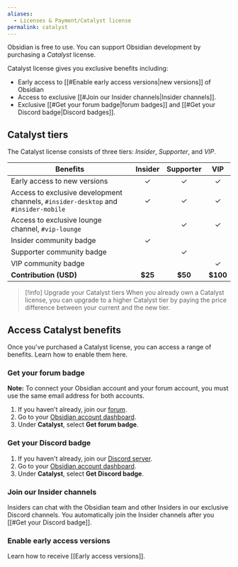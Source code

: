 ```yaml
---
aliases:
  - Licenses & Payment/Catalyst license
permalink: catalyst
---
```

Obsidian is free to use. You can support Obsidian development by purchasing a _Catalyst_ license.

Catalyst license gives you exclusive benefits including:

- Early access to [[#Enable early access versions|new versions]] of Obsidian
- Access to exclusive [[#Join our Insider channels|Insider channels]].
- Exclusive [[#Get your forum badge|forum badges]] and [[#Get your Discord badge|Discord badges]].

## Catalyst tiers

The Catalyst license consists of three tiers: *Insider*, *Supporter*, and *VIP*.

| Benefits                                                                           | Insider | Supporter |   VIP    |
| ---------------------------------------------------------------------------------- | :-----: | :-------: | :------: |
| Early access to new versions                                                       |    ✓    |     ✓     |    ✓     |
| Access to exclusive development channels, `#insider-desktop` and `#insider-mobile` |    ✓    |     ✓     |    ✓     |
| Access to exclusive lounge channel, `#vip-lounge`                                  |         |     ✓     |    ✓     |
| Insider community badge                                                            |    ✓    |           |          |
| Supporter community badge                                                          |         |     ✓     |          |
| VIP community badge                                                                |         |           |    ✓     |
| **Contribution (USD)**                                                             | **$25** |  **$50**  | **$100** |


> [!info] Upgrade your Catalyst tiers
> When you already own a Catalyst license, you can upgrade to a higher Catalyst tier by paying the price difference between your current and the new tier.

## Access Catalyst benefits

Once you've purchased a Catalyst license, you can access a range of benefits. Learn how to enable them here.

### Get your forum badge

**Note:** To connect your Obsidian account and your forum account, you must use the same email address for both accounts.

1. If you haven't already, join our [forum](https://forum.obsidian.md/).
2. Go to your [Obsidian account dashboard](https://obsidian.md/account/catalyst).
3. Under **Catalyst**, select **Get forum badge**.

### Get your Discord badge

1. If you haven't already, join our [Discord server](https://discord.gg/veuWUTm).
2. Go to your [Obsidian account dashboard](https://obsidian.md/account/catalyst).
3. Under **Catalyst**, select **Get Discord badge**.

### Join our Insider channels

Insiders can chat with the Obsidian team and other Insiders in our exclusive Discord channels. You automatically join the Insider channels after you [[#Get your Discord badge]].

### Enable early access versions

Learn how to receive [[Early access versions]].
